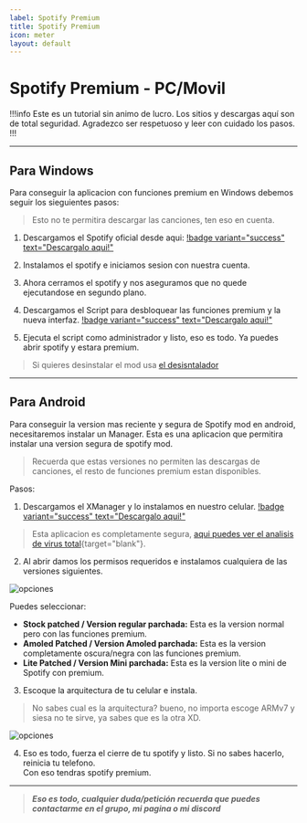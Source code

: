 ```yaml
---
label: Spotify Premium
title: Spotify Premium
icon: meter
layout: default
---
```


# Spotify Premium - PC/Movil
!!!info Este es un tutorial sin animo de lucro. Los sitios y descargas aquí son de total seguridad.
Agradezco ser respetuoso y leer con cuidado los pasos.
!!!

---

## Para Windows
Para conseguir la aplicacion con funciones premium en Windows debemos seguir los sieguientes pasos:

> Esto no te permitira descargar las canciones, ten eso en cuenta.

1. Descargamos el Spotify oficial desde aqui: [!badge variant="success" text="Descargalo aqui!"](https://www.spotify.com/us/download/windows/)      

2. Instalamos el spotify e iniciamos sesion con nuestra cuenta.

3. Ahora cerramos el spotify y nos aseguramos que no quede ejecutandose en segundo plano.

4. Descargamos el Script para desbloquear las funciones premium y la nueva interfaz. [!badge variant="success" text="Descargalo aqui!"](https://raw.githack.com/amd64fox/SpotX/main/scripts/Install_Auto.bat)       

5. Ejecuta el script como administrador y listo, eso es todo. Ya puedes abrir spotify y estara premium.       

> Si quieres desinstalar el mod usa [el desisntalador](https://raw.githack.com/amd64fox/SpotX/main/Uninstall.bat)


---


## Para Android
Para conseguir la version mas reciente y segura de Spotify mod en android, necesitaremos instalar un Manager. Esta es una aplicacion que permitira instalar una version segura de spotify mod.     

> Recuerda que estas versiones no permiten las descargas de canciones, el resto de funciones premium estan disponibles.

Pasos:     

1. Descargamos el XManager y lo instalamos en nuestro celular. [!badge variant="success" text="Descargalo aqui!"](https://github.com/xManager-App/xManager/releases/latest/download/xManager.apk)     

> Esta aplicacion es completamente segura, [aqui puedes ver el analisis de virus total](https://www.virustotal.com/gui/file/994ea1d7b7cea1ab7f9ffb18b24ea8f58cd9d511ac8c5dc967d47207c55fa891/detection){target="blank"}.     

2. Al abrir damos los permisos requeridos e instalamos cualquiera de las versiones siguientes.      

![opciones](https://static.wixstatic.com/media/01dd63_fb36d3ac01a44b1b90043e04e17f823f~mv2.png/v1/fill/w_336,h_658,al_c,q_85,usm_0.66_1.00_0.01,enc_auto/edited_1.png)        

Puedes seleccionar:

- **Stock patched / Version regular parchada:** Esta es la version normal pero con las funciones premium.
- **Amoled Patched / Version Amoled parchada:** Esta es la version completamente oscura/negra con las funciones premium.
- **Lite Patched / Version Mini parchada:** Esta es la version lite o mini de Spotify con premium.

3. Escoque la arquitectura de tu celular e instala.

> No sabes cual es la arquitectura? bueno, no importa escoge ARMv7 y siesa no te sirve, ya sabes que es la otra XD.

![opciones](https://imag.malavida.com/mvimgbig/download-fs/xmanager-31055-2.jpg)

4. Eso es todo, fuerza el cierre de tu spotify y listo. Si no sabes hacerlo, reinicia tu telefono.     
Con eso tendras spotify premium.

---

> ***Eso es todo, cualquier duda/petición recuerda que puedes contactarme en el grupo, mi pagina o mi discord***


